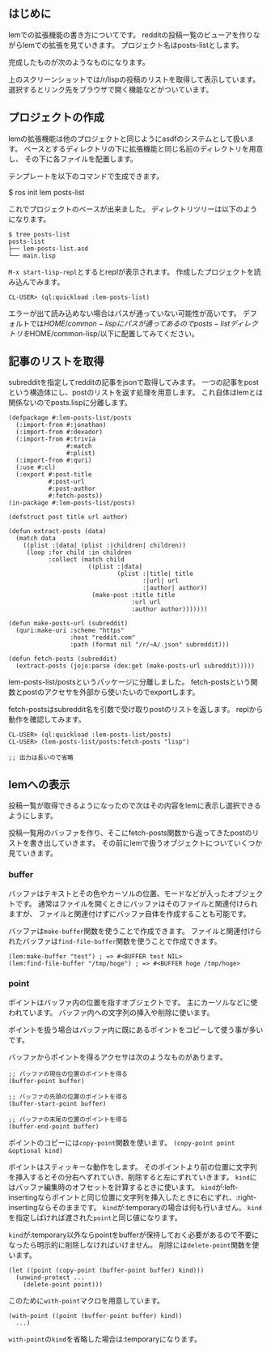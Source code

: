 ## はじめに
lemでの拡張機能の書き方についてです。
redditの投稿一覧のビューアを作りながらlemでの拡張を見ていきます。
プロジェクト名はposts-listとします。

完成したものが次のようなものになります。

[](./screenshot.png)

上のスクリーンショットでは/r/lispの投稿のリストを取得して表示しています。
選択するとリンク先をブラウザで開く機能などがついています。

## プロジェクトの作成
lemの拡張機能は他のプロジェクトと同じようにasdfのシステムとして扱います。
ベースとするディレクトリの下に拡張機能と同じ名前のディレクトリを用意し、
その下に各ファイルを配置します。

テンプレートを以下のコマンドで生成できます。

$ ros init lem posts-list

これでプロジェクトのベースが出来ました。
ディレクトリツリーは以下のようになります。

```
$ tree posts-list
posts-list
├── lem-posts-list.asd
└── main.lisp
```

`M-x start-lisp-repl`とするとreplが表示されます。
作成したプロジェクトを読み込んでみます。

```
CL-USER> (ql:quickload :lem-posts-list)
```

エラーが出て読み込めない場合はパスが通っていない可能性が高いです。
デフォルトでは$HOME/common-lispにパスが通ってあるので
posts-listディレクトリを$HOME/common-lisp/以下に配置してみてください。

## 記事のリストを取得
subredditを指定してredditの記事をjsonで取得してみます。
一つの記事をpostという構造体にし、postのリストを返す処理を用意します。
これ自体はlemとは関係ないのでposts.lispに分離します。

```
(defpackage #:lem-posts-list/posts
  (:import-from #:jonathan)
  (:import-from #:dexador)
  (:import-from #:trivia
                #:match
                #:plist)
  (:import-from #:quri)
  (:use #:cl)
  (:export #:post-title
           #:post-url
           #:post-author
           #:fetch-posts))
(in-package #:lem-posts-list/posts)

(defstruct post title url author)

(defun extract-posts (data)
  (match data
    ((plist :|data| (plist :|children| children))
     (loop :for child :in children
           :collect (match child
                      ((plist :|data|
                              (plist :|title| title
                                     :|url| url
                                     :|author| author))
                       (make-post :title title
                                  :url url
                                  :author author)))))))

(defun make-posts-url (subreddit)
  (quri:make-uri :scheme "https"
                 :host "reddit.com"
                 :path (format nil "/r/~A/.json" subreddit)))

(defun fetch-posts (subreddit)
  (extract-posts (jojo:parse (dex:get (make-posts-url subreddit)))))
```

lem-posts-list/postsというパッケージに分離しました。
fetch-postsという関数とpostのアクセサを外部から使いたいのでexportします。

fetch-postsはsubreddit名を引数で受け取りpostのリストを返します。
replから動作を確認してみます。

```
CL-USER> (ql:quickload :lem-posts-list/posts)
CL-USER> (lem-posts-list/posts:fetch-posts "lisp")

;; 出力は長いので省略
```

## lemへの表示
投稿一覧が取得できるようになったので次はその内容をlemに表示し選択できるようにします。

投稿一覧用のバッファを作り、そこにfetch-posts関数から返ってきたpostのリストを書き出していきます。
その前にlemで扱うオブジェクトについていくつか見ていきます。

### buffer
バッファはテキストとその色やカーソルの位置、モードなどが入ったオブジェクトです。
通常はファイルを開くときにバッファはそのファイルと関連付けられますが、
ファイルと関連付けずにバッファ自体を作成することも可能です。

バッファは`make-buffer`関数を使うことで作成できます。
ファイルと関連付けられたバッファは`find-file-buffer`関数を使うことで作成できます。

```
(lem:make-buffer "test") ; => #<BUFFER test NIL>
(lem:find-file-buffer "/tmp/hoge") ; => #<BUFFER hoge /tmp/hoge>
```

### point
ポイントはバッファ内の位置を指すオブジェクトです。
主にカーソルなどに使われています。
バッファ内への文字列の挿入や削除に使います。

ポイントを扱う場合はバッファ内に既にあるポイントをコピーして使う事が多いです。

バッファからポイントを得るアクセサは次のようなものがあります。

```
;; バッファの現在の位置のポイントを得る
(buffer-point buffer)

;; バッファの先頭の位置のポイントを得る
(buffer-start-point buffer)

;; バッファの末尾の位置のポイントを得る
(buffer-end-point buffer)
```

ポイントのコピーには`copy-point`関数を使います。
`(copy-point point &optional kind)`

ポイントはスティッキーな動作をします。
そのポイントより前の位置に文字列を挿入するとその分右へずれていき、削除すると左にずれていきます。
`kind`にはバッファ編集時のオフセットを計算するときに使います。
`kind`が:left-insertingならポイントと同じ位置に文字列を挿入したときに右にずれ、:right-insertingならそのままです。
`kind`が:temporaryの場合は何も行いません。
`kind`を指定しばければ渡された`point`と同じ値になります。

`kind`が:temporary以外ならpointをbufferが保持しておく必要があるので不要になったら明示的に削除しなければいけません。
削除には`delete-point`関数を使います。

```
(let ((point (copy-point (buffer-point buffer) kind)))
  (unwind-protect ...
    (delete-point point)))
```

このために`with-point`マクロを用意しています。
```
(with-point ((point (buffer-point buffer) kind))
  ...)
```

`with-point`の`kind`を省略した場合は:temporaryになります。
